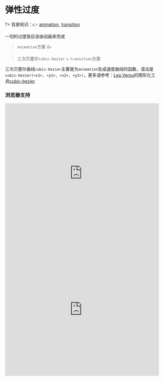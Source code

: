 
# 弹性过度

?> 背景知识：:point_right: [animation](https://developer.mozilla.org/zh-CN/docs/Web/CSS/animation), [transition](https://developer.mozilla.org/zh-CN/docs/Web/CSS/transition)

一切的过度皆应该由动画来完成

> `animation`方案 :thumbsup:

<vuep template="#elastic-animation"></vuep>

<script v-pre type="text/x-template" id="elastic-animation">
<style>
  main {
    width: 100%; height: 229px;
    display: flex;
  }
  label {
    margin: auto;
  }
  input {
    display: block;
    width: 229px;
    padding: .8em;
    outline: none;
    border: 1px solid #e3e3e3;
    border-radius: 2px;
  }
  input:hover {
    border: 1px solid #b4a078;
  }
  input:focus {
    border: 1px solid #b4a078;
    box-shadow: 0 0 0 2px rgba(180, 160, 120, 0.2);
  }
  .poptip {
    display: inline-block;
    width: 236px;
    font-size: 13px;
    padding: .6em;
    background: #fafafa;
    position: relative;
    margin-left: -3px;
    margin-top: 3px;
    border-radius: 2px;
    filter: drop-shadow(0 0 1px rgba(0, 0, 0, .23456));
    transform-origin: 15px -6px;
  }
  .poptip::before {
    content: "";
    position: absolute;
    top: -6px; left: 10px;
    border: 9px solid transparent;
    border-bottom-color: #fafafa;
    border-top-width: 0;
  }
  input:not(:focus) + .poptip {
    transform: scale(0);
    animation: elastic-dec .25s;
  }
  
  input:focus + .poptip {
    transform: scale(1);
    animation: elastic-grow .45s;
  }
  @keyframes elastic-grow {
    from {
        transform: scale(0);
    }
    70% {
        transform: scale(1.1);
        animation-timing-function: cubic-bezier(.1, .25, .1, .25);
    }
  }
  @keyframes elastic-dec {
    from {
        transform: scale(1);
    }
    to {
        transform: scale(0);
        animation-timing-function: cubic-bezier(.25, .1, .25, .1);
    }
  }
</style>
<template>
  <main class="main">
    <label>
      用户名:
      <input id="username" autocomplete="off"/>
      <span class="poptip">仅支持字母、数字和下划线组合！</span>
    </label>
  </main>
</template>
<script>  
</script>
</script>

> 三次贝塞尔`cubic-bezier` + `transition`方案

<vuep template="#elastic-transtion"></vuep>

<script v-pre type="text/x-template" id="elastic-transtion">
<style>
  main {
    width: 100%; height: 229px;
    display: flex;
  }
  label {
    margin: auto;
  }
  input {
    display: block;
    width: 229px;
    padding: .8em;
    outline: none;
    border: 1px solid #e3e3e3;
    border-radius: 2px;
  }
  input:hover {
    border: 1px solid #b4a078;
  }
  input:focus {
    border: 1px solid #b4a078;
    box-shadow: 0 0 0 2px rgba(180, 160, 120, 0.2);
  }
  input:not(:focus) + .poptip {
    transform: scale(0);
    transition: transform .25s cubic-bezier(.25, .1, .25, .1);
  }
  input:focus + .poptip {
    transform: scale(1);
    transition: transform .4s cubic-bezier(.29, .15, .5, 1.46);
  }
  .poptip {
    display: inline-block;
    width: 236px;
    font-size: 13px;
    padding: .6em;
    background: #fafafa;
    position: relative;
    margin-left: -3px;
    margin-top: 3px;
    border-radius: 2px;
    filter: drop-shadow(0 0 1px rgba(0, 0, 0, .23456));
    transform-origin: 15px -6px;
  }
  .poptip::before {
    content: "";
    position: absolute;
    top: -6px; left: 10px;
    border: 9px solid transparent;
    border-bottom-color: #fafafa;
    border-top-width: 0;
  }
</style>
<template>
  <main class="main">
    <label>
      用户名:
      <input id="username" autocomplete="off"/>
      <span class="poptip">仅支持字母、数字和下划线组合！</span>
    </label>
  </main>
</template>
<script>  
</script>
</script>

三次贝塞尔曲线`cubic-bezier`主要是为`animation`生成速度曲线的函数，语法是`cubic-bezier(<x1>, <y1>, <x2>, <y2>)`，更多请参考：[Lea Verou](http://lea.verou.me/about/)的图形化工具[cubic-bezier](http://cubic-bezier.com/#)

### 浏览器支持

<iframe
  width="100%"
  height="458px"
  frameborder="0"
  src="https://caniuse.bitsofco.de/embed/index.html?feat=transforms2d&amp;periods=future_1,current,past_1,past_2,past_3&amp;accessible-colours=false">
</iframe>

<iframe
  width="100%"
  height="436px"
  frameborder="0"
  src="https://caniuse.bitsofco.de/embed/index.html?feat=css-animation&amp;periods=future_1,current,past_1,past_2,past_3&amp;accessible-colours=false">
</iframe>
